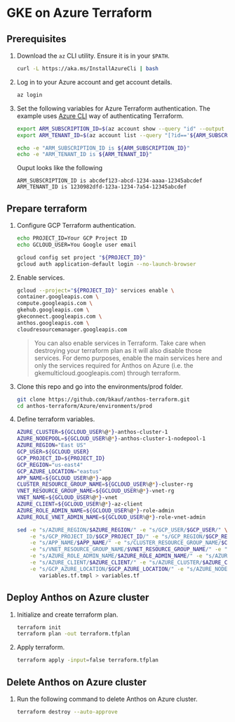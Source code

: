 # GKE on Azure Terraform

## Prerequisites

1. Download the `az` CLI utility. Ensure it is in your `$PATH`.

   ```bash
   curl -L https://aka.ms/InstallAzureCli | bash
   ```

1. Log in to your Azure account and get account details.

   ```bash
   az login
   ```

1. Set the following variables for Azure Terraform authentication. The example uses [Azure CLI](https://registry.terraform.io/providers/hashicorp/azurerm/latest/docs/guides/azure_cli) way of authenticating Terraform.

   ```bash
   export ARM_SUBSCRIPTION_ID=$(az account show --query "id" --output tsv)
   export ARM_TENANT_ID=$(az account list --query "[?id=='${ARM_SUBSCRIPTION_ID}'].{tenantId:tenantId}" --output tsv)

   echo -e "ARM_SUBSCRIPTION_ID is ${ARM_SUBSCRIPTION_ID}"
   echo -e "ARM_TENANT_ID is ${ARM_TENANT_ID}"
   ```

   Ouput looks like the following

   ```
   ARM_SUBSCRIPTION_ID is abcdef123-abcd-1234-aaaa-12345abcdef
   ARM_TENANT_ID is 1230982dfd-123a-1234-7a54-12345abcdef
   ```

## Prepare terraform

1. Configure GCP Terraform authentication.

   ```bash
   echo PROJECT_ID=Your GCP Project ID
   echo GCLOUD_USER=You Google user email

   gcloud config set project "${PROJECT_ID}"
   gcloud auth application-default login --no-launch-browser
   ```

1. Enable services.

   ```bash
   gcloud --project="${PROJECT_ID}" services enable \
   container.googleapis.com \
   compute.googleapis.com \
   gkehub.googleapis.com \
   gkeconnect.googleapis.com \
   anthos.googleapis.com \
   cloudresourcemanager.googleapis.com
   ```

   > You can also enable services in Terraform. Take care when destroying your terraform plan as it will also disable those services. For demo purposes, enable the main services here and only the services required for Anthos on Azure (i.e. the gkemulticloud.googleapis.com) through terraform.

1. Clone this repo and go into the environments/prod folder.

   ```bash
   git clone https://github.com/bkauf/anthos-terraform.git
   cd anthos-terraform/Azure/environments/prod
   ```

1. Define terraform variables.

   ```bash
   AZURE_CLUSTER=${GCLOUD_USER%@*}-anthos-cluster-1
   AZURE_NODEPOOL=${GCLOUD_USER%@*}-anthos-cluster-1-nodepool-1
   AZURE_REGION="East US"
   GCP_USER=${GCLOUD_USER}
   GCP_PROJECT_ID=${PROJECT_ID}
   GCP_REGION="us-east4"
   GCP_AZURE_LOCATION="eastus"
   APP_NAME=${GCLOUD_USER%@*}-app
   CLUSTER_RESOURCE_GROUP_NAME=${GCLOUD_USER%@*}-cluster-rg
   VNET_RESOURCE_GROUP_NAME=${GCLOUD_USER%@*}-vnet-rg
   VNET_NAME=${GCLOUD_USER%@*}-vnet
   AZURE_CLIENT=${GCLOUD_USER%@*}-az-client
   AZURE_ROLE_ADMIN_NAME=${GCLOUD_USER%@*}-role-admin
   AZURE_ROLE_VNET_ADMIN_NAME=${GCLOUD_USER%@*}-role-vnet-admin

   sed -e "s/AZURE_REGION/$AZURE_REGION/" -e "s/GCP_USER/$GCP_USER/" \
       -e "s/GCP_PROJECT_ID/$GCP_PROJECT_ID/" -e "s/GCP_REGION/$GCP_REGION/" \
       -e "s/APP_NAME/$APP_NAME/" -e "s/CLUSTER_RESOURCE_GROUP_NAME/$CLUSTER_RESOURCE_GROUP_NAME/" \
       -e "s/VNET_RESOURCE_GROUP_NAME/$VNET_RESOURCE_GROUP_NAME/" -e "s/VNET_NAME/$VNET_NAME/" \
       -e "s/AZURE_ROLE_ADMIN_NAME/$AZURE_ROLE_ADMIN_NAME/" -e "s/AZURE_ROLE_VNET_ADMIN_NAME/$AZURE_ROLE_VNET_ADMIN_NAME/" \
       -e "s/AZURE_CLIENT/$AZURE_CLIENT/" -e "s/AZURE_CLUSTER/$AZURE_CLUSTER/" \
       -e "s/GCP_AZURE_LOCATION/$GCP_AZURE_LOCATION/" -e "s/AZURE_NODEPOOL/$AZURE_NODEPOOL/" \
          variables.tf.tmpl > variables.tf
   ```

## Deploy Anthos on Azure cluster

1. Initialize and create terraform plan.

   ```bash
   terraform init
   terraform plan -out terraform.tfplan
   ```

1. Apply terraform.

   ```bash
   terraform apply -input=false terraform.tfplan
   ```

## Delete Anthos on Azure cluster

1. Run the following command to delete Anthos on Azure cluster.

   ```bash
   terraform destroy --auto-approve
   ```


